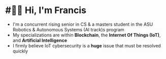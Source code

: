 ﻿# #⃣⛓ Hi, I'm Francis
- I'm a concurrent rising senior in CS & a masters student in the ASU Robotics & Autonomous Systems (AI track)s program
- My specializations are within **Blockchain**, the **Internet Of Things (IoT)**, and **Artificial Intelligence**
- I firmly believe IoT cybersecurity is a **huge** issue that must be resolved quickly